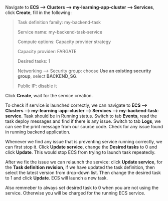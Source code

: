 Navigate to **ECS --> Clusters --> my-learning-app-cluster --> Services**, click **Create**, fill in the following:

>Task definition family: my-backend-task
>
>Service name: my-backend-task-service
>
>Compute options: Capacity provider strategy
>
>Capacity provider: FARGATE
>
>Desired tasks: 1
>
>Networking --> Security group: choose **Use an existing security group**, select  **BACKEND_SG**.
>
>Public IP: disable it

Click **Create**, wait for the service creation.

To check if service is launched correctly, we can navigate to **ECS --> Clusters --> my-learning-app-cluster --> Services --> my-backend-task-service**. Task should be in Running status. Switch to tab **Events**, read the task deploy messages and find if there is any issue. Switch to tab **Logs**, we can see the print message from our source code. Check for any issue found in running backend application.

Whenever we find any issue that is preventing service running correctly, we can first stop it. Click **Update service**, change the **Desired tasks** to 0 and click **Update**. This would stop ECS from trying to launch task repeatedly.

After we fix the issue we can relaunch the service: click **Update service**, for the **Task definition revision**, if we have updated the task definition, then select the latest version from drop-down list. Then change the desired task to 1 and click **Update**. ECS will launch a new task.

Also remmeber to always set desired task to 0 when you are not using the service. Otherwise you will be charged for the running ECS service.